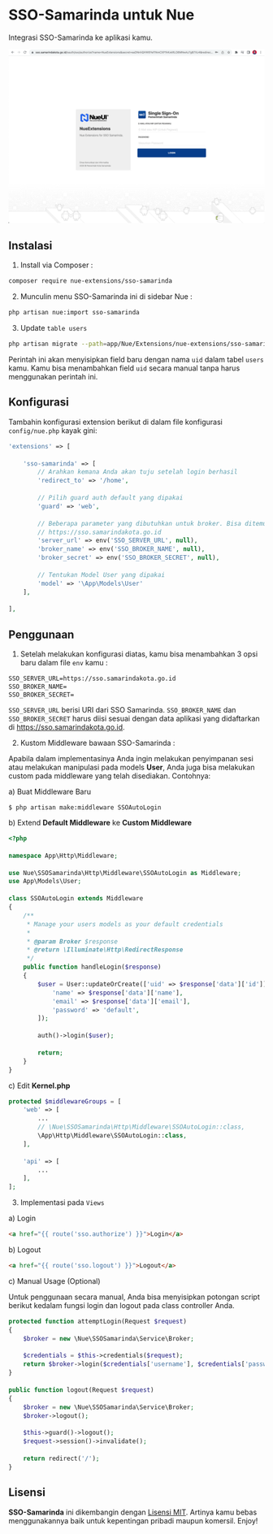 SSO-Samarinda untuk Nue
======

Integrasi SSO-Samarinda ke aplikasi kamu.

![ss-sso-samarinda](https://raw.githubusercontent.com/novay/imagehost/master/github/nue-sso-samarinda.png)

## Instalasi

1. Install via Composer :
```bash
composer require nue-extensions/sso-samarinda
```

2. Munculin menu SSO-Samarinda ini di sidebar Nue :

```bash
php artisan nue:import sso-samarinda
```

3. Update `table users`

```bash
php artisan migrate --path=app/Nue/Extensions/nue-extensions/sso-samarinda/database/migrations/2014_10_12_000000_alter_users_table.php
```
Perintah ini akan menyisipkan field baru dengan nama `uid` dalam tabel `users` kamu. Kamu bisa menambahkan field `uid` secara manual tanpa harus menggunakan perintah ini.

## Konfigurasi

Tambahin konfigurasi extension berikut di dalam file konfigurasi `config/nue.php` kayak gini:

```php
'extensions' => [

	'sso-samarinda' => [
		// Arahkan kemana Anda akan tuju setelah login berhasil
		'redirect_to' => '/home', 

		// Pilih guard auth default yang dipakai
		'guard' => 'web', 

		// Beberapa parameter yang dibutuhkan untuk broker. Bisa ditemukan di 
		// https://sso.samarindakota.go.id
		'server_url' => env('SSO_SERVER_URL', null),
		'broker_name' => env('SSO_BROKER_NAME', null),
		'broker_secret' => env('SSO_BROKER_SECRET', null),

		// Tentukan Model User yang dipakai
		'model' => '\App\Models\User'
	],
	
],
```

## Penggunaan

1. Setelah melakukan konfigurasi diatas, kamu bisa menambahkan 3 opsi baru dalam file `env` kamu :
```shell
SSO_SERVER_URL=https://sso.samarindakota.go.id
SSO_BROKER_NAME=
SSO_BROKER_SECRET=
```
`SSO_SERVER_URL` berisi URI dari SSO Samarinda. `SSO_BROKER_NAME` dan `SSO_BROKER_SECRET` harus diisi sesuai dengan data aplikasi yang didaftarkan di https://sso.samarindakota.go.id.

2. Kustom Middleware bawaan SSO-Samarinda :

Apabila dalam implementasinya Anda ingin melakukan penyimpanan sesi atau melakukan manipulasi pada models **User**, Anda juga bisa melakukan custom pada middleware yang telah disediakan. Contohnya:

a) Buat Middleware Baru

```shell
$ php artisan make:middleware SSOAutoLogin
```

b) Extend **Default Middleware** ke **Custom Middleware**

```php
<?php

namespace App\Http\Middleware;

use Nue\SSOSamarinda\Http\Middleware\SSOAutoLogin as Middleware;
use App\Models\User;

class SSOAutoLogin extends Middleware
{
    /**
     * Manage your users models as your default credentials
     *
     * @param Broker $response
     * @return \Illuminate\Http\RedirectResponse
     */
    public function handleLogin($response)
    {
        $user = User::updateOrCreate(['uid' => $response['data']['id']], [
            'name' => $response['data']['name'], 
            'email' => $response['data']['email'], 
            'password' => 'default', 
        ]);

        auth()->login($user);

        return;
    }
}
```

c) Edit **Kernel.php**

```php
protected $middlewareGroups = [
    'web' => [
        ...
        // \Nue\SSOSamarinda\Http\Middleware\SSOAutoLogin::class,
        \App\Http\Middleware\SSOAutoLogin::class,
    ],

    'api' => [
        ...
    ],
];
```

3. Implementasi pada `Views`

a) Login

```html
<a href="{{ route('sso.authorize') }}">Login</a>
```

b) Logout

```html
<a href="{{ route('sso.logout') }}">Logout</a>
```

c) Manual Usage (Optional)

Untuk penggunaan secara manual, Anda bisa menyisipkan potongan script berikut kedalam fungsi login dan logout pada class controller Anda.
```php
protected function attemptLogin(Request $request)
{
    $broker = new \Nue\SSOSamarinda\Service\Broker;
    
    $credentials = $this->credentials($request);
    return $broker->login($credentials['username'], $credentials['password']);
}

public function logout(Request $request)
{
    $broker = new \Nue\SSOSamarinda\Service\Broker;
    $broker->logout();
    
    $this->guard()->logout();
    $request->session()->invalidate();
    
    return redirect('/');
}
```


## Lisensi

**SSO-Samarinda** ini dikembangin dengan [Lisensi MIT](LICENSE.md). Artinya kamu bebas menggunakannya baik untuk kepentingan pribadi maupun komersil. Enjoy!
